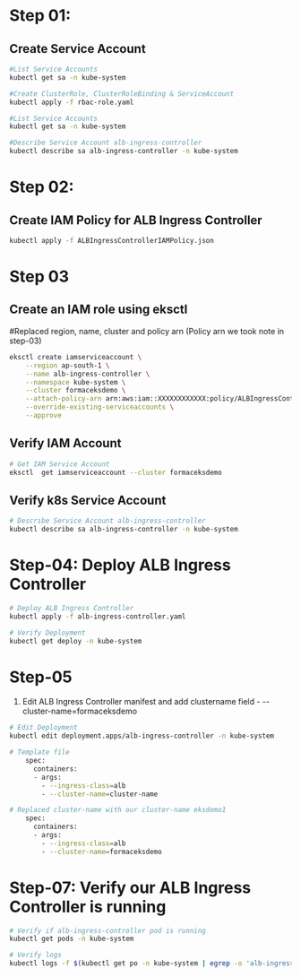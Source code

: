 # Step 01: 
## Create Service Account
````bash
#List Service Accounts
kubectl get sa -n kube-system

#Create ClusterRole, ClusterRoleBinding & ServiceAccount
kubectl apply -f rbac-role.yaml

#List Service Accounts
kubectl get sa -n kube-system

#Describe Service Account alb-ingress-controller 
kubectl describe sa alb-ingress-controller -n kube-system
````

# Step 02: 
## Create IAM Policy for ALB Ingress Controller
````bash
kubectl apply -f ALBIngressControllerIAMPolicy.json
````


# Step 03
## Create an IAM role using eksctl
#Replaced region, name, cluster and policy arn (Policy arn we took note in step-03)
````bash
eksctl create iamserviceaccount \
    --region ap-south-1 \
    --name alb-ingress-controller \
    --namespace kube-system \
    --cluster formaceksdemo \
    --attach-policy-arn arn:aws:iam::XXXXXXXXXXXX:policy/ALBIngressControllerIAMPolicy \
    --override-existing-serviceaccounts \
    --approve
 ````
 
 ##  Verify IAM Account
 ````bash
 # Get IAM Service Account
eksctl  get iamserviceaccount --cluster formaceksdemo
 ````
## Verify k8s Service Account
````bash
# Describe Service Account alb-ingress-controller 
kubectl describe sa alb-ingress-controller -n kube-system
````


# Step-04: Deploy ALB Ingress Controller

````bash
# Deploy ALB Ingress Controller
kubectl apply -f alb-ingress-controller.yaml

# Verify Deployment
kubectl get deploy -n kube-system
````

# Step-05
1. Edit ALB Ingress Controller manifest and add clustername field - --cluster-name=formaceksdemo

````bash
# Edit Deployment
kubectl edit deployment.apps/alb-ingress-controller -n kube-system

# Template file  
    spec:
      containers:
      - args:
        - --ingress-class=alb
        - --cluster-name=cluster-name

# Replaced cluster-name with our cluster-name eksdemo1
    spec:
      containers:
      - args:
        - --ingress-class=alb
        - --cluster-name=formaceksdemo
 ````
 
 # Step-07: Verify our ALB Ingress Controller is running
 
 ````bash
 # Verify if alb-ingress-controller pod is running
kubectl get pods -n kube-system

# Verify logs
kubectl logs -f $(kubectl get po -n kube-system | egrep -o 'alb-ingress-controller-[A-Za-z0-9-]+') -n kube-system
 ````
